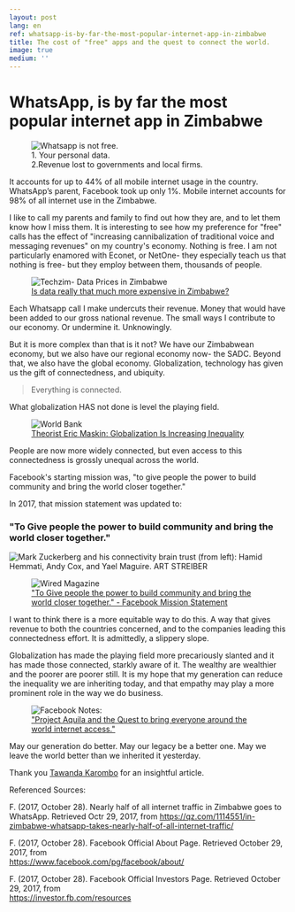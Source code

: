 ```yaml
---
layout: post
lang: en
ref: whatsapp-is-by-far-the-most-popular-internet-app-in-zimbabwe
title: The cost of "free" apps and the quest to connect the world.
image: true
medium: ''
---
```


# WhatsApp, is by far the most popular internet app in Zimbabwe
<meta property="og:image" content="http://tanaka.co.zw/change/assets/images/posts/whatsapp-is-by-far-the-most-popular-internet-app-in-zimbabwe.jpg">

<figure class="sidebar">
  <img
  	srcset="http://tanaka.co.zw/assets/images/posts/whatsapp-is-by-far-the-most-popular-internet-app-in-zimbabwe.jpg"
    sizes="(min-width: 769px): 25vw, calc(100vw - 4rem)"
  	src="http://tanaka.co.zw/assets/images/posts/whatsapp-is-by-far-the-most-popular-internet-app-in-zimbabwe.jpg"
  	alt="Whatsapp is not free.">
  <figcaption>1. Your personal data.<br>
  2.Revenue lost to governments and local firms.</figcaption>
</figure>

It accounts for up to 44% of all mobile internet usage in the country. WhatsApp’s parent, Facebook took up only 1%. Mobile internet accounts for 98% of all internet use in the Zimbabwe.

I like to call my parents and family to find out how they are, and to let them know how I miss them. It is interesting to see how my preference for "free" calls has the effect of "increasing cannibalization of traditional voice and messaging revenues" on my country's economy. Nothing is free. I am not particularly enamored with Econet, or NetOne- they especially teach us that nothing is free- but they employ between them, thousands of people.

<figure class="sidebar">
  <img
  	srcset="https://t3n9sm.c2.acecdn.net/wp-content/uploads/2017/08/Data-prices-.jpg"
  	src="https://t3n9sm.c2.acecdn.net/wp-content/uploads/2017/08/Data-prices-.jpg"
  	alt="Techzim- Data Prices in Zimbabwe">
  <figcaption><a href="https://www.techzim.co.zw/2017/08/data-not-much-more-expensive-in-zim/" target="_blank">Is data really that much more expensive in Zimbabwe?</a>
</figcaption>
</figure>

Each Whatsapp call I make undercuts their revenue. Money that would have been added to our gross national revenue. The small ways I contribute to our economy. Or undermine it. Unknowingly.

But it is more complex than that is it not? We have our Zimbabwean economy, but we also have our regional economy now- the SADC. Beyond that, we also have the global economy. Globalization, technology has given us the gift of connectedness, and ubiquity. 

>Everything is connected.

What globalization HAS not done is level the playing field.

<figure class="sidebar">
  <img
  	srcset="http://www.worldbank.org/content/dam/Worldbank/Feature%20Story/Poverty/DEC/EricMaskinStory-Farmer-June23-2014.jpg"
  	src="http://www.worldbank.org/content/dam/Worldbank/Feature%20Story/Poverty/DEC/EricMaskinStory-Farmer-June23-2014.jpg"
  	alt="World Bank">
  <figcaption><a href="http://www.worldbank.org/en/news/feature/2014/06/23/theorist-eric-maskin-globalization-is-increasing-inequality" target="_blank">Theorist Eric Maskin: Globalization Is Increasing Inequality
</a>
</figcaption>
</figure>

People are now more widely connected, but even access to this connectedness is grossly unequal across the world. 

Facebook's starting mission was, "to give people the power to build community and bring the world closer together."

In 2017, that mission statement was updated to:

### "To Give people the power to build community and bring the world closer together."

![Mark Zuckerberg and his connectivity brain trust (from left): Hamid Hemmati, Andy Cox, and Yael Maguire.	 ART STREIBER](https://www.wired.com/wp-content/uploads/2016/01/fb_15-group2.jpg)

<figure class="sidebar">
  <img
  	srcset=""
  	src=""
  	alt="Wired Magazine">
  <figcaption><a href="https://www.wired.com/2016/01/facebook-zuckerberg-internet-org/" target="_blank">"To Give people the power to build community and bring the world closer together." - Facebook Mission Statement
</a>
</figcaption>
</figure>



I want to think there is a more equitable way to do this. A way that gives revenue to both the countries concerned, and to the companies leading this connectedness effort. It is admittedly, a slippery slope.

Globalization has made the playing field more precariously slanted and it has made those connected, starkly aware of it. The wealthy are wealthier and the poorer are poorer still. It is my hope that my generation can reduce the inequality we are inheriting today, and that empathy may play a more prominent role in the way we do business.

<figure class="sidebar">
  <img
  	srcset="https://tctechcrunch2011.files.wordpress.com/2017/06/aquila_secondflight_002.jpg"
  	src="https://tctechcrunch2011.files.wordpress.com/2017/06/aquila_secondflight_002.jpg"
  	alt="Facebook Notes:">
  <figcaption><a href="https://www.facebook.com/notes/mark-zuckerberg/the-technology-behind-aquila/10153916136506634/" target="_blank">"Project Aquila and the Quest to bring everyone around the world internet access."
</a>
</figcaption>
</figure>

May our generation do better. May our legacy be a better one. May we leave the world better than we inherited  it yesterday.

Thank you <a href="http://venturesafrica.com/author/tawanda-karombo/" target="_blank">Tawanda Karombo</a> for an insightful article.

Referenced Sources:

F. (2017, October 28). Nearly half of all internet traffic in Zimbabwe goes to WhatsApp. Retrieved Octr 29, 2017, from <a href="https://qz.com/1114551/in-zimbabwe-whatsapp-takes-nearly-half-of-all-internet-trafobefic/" target="_blank">https://qz.com/1114551/in-zimbabwe-whatsapp-takes-nearly-half-of-all-internet-traffic/</a>

F. (2017, October 28). Facebook Official About Page. Retrieved October 29, 2017, from <br>
<a href="https://www.facebook.com/pg/facebook/about/" target="_blank">https://www.facebook.com/pg/facebook/about/</a>

F. (2017, October 28). Facebook Official Investors Page. Retrieved October 29, 2017, from <br>
<a href="https://investor.fb.com/resources/default.aspx" target=
"_blank">https://investor.fb.com/resources</a>

